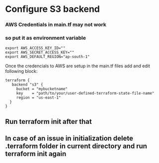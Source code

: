  # Configure S3 backend
 
 ### AWS Credentials in main.tf may not work
 ### so put it as environment variable
 
 
    export AWS_ACCESS_KEY_ID=""
    export AWS_SECRET_ACCESS_KEY=""
    export AWS_DEFAULT_REGION="ap-south-1"

Once the credencials to AWS are setup
in the main.tf files add and edit following block:

    terraform {
       backend "s3" {
         bucket = "mybucketname"
         key    = "path/to/your/user-defined-terraform-state-file-name"
         region = "us-east-1"
      }
    }

## Run terraform init after that

## In case of an issue in initialization delete .terraform folder in current directory and run terraform init again
